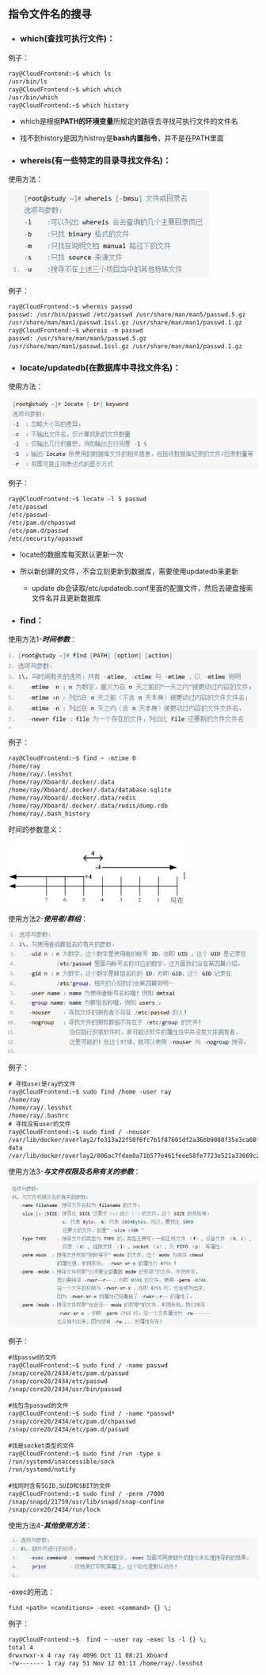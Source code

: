 ## 指令文件名的搜寻

- ### which(查找可执行文件)：
例子：
```Shell
ray@CloudFrontend:~$ which ls
/usr/bin/ls
ray@CloudFrontend:~$ which which
/usr/bin/which
ray@CloudFrontend:~$ which history
```
- which是根据**PATH的环境变量**所规定的路径去寻找可执行文件的文件名
- 找不到history是因为histroy是**bash内置指令**，并不是在PATH里面

- ### whereis(有一些特定的目录寻找文件名)：

使用方法：

![0](./img/08Chapter/Capture23.PNG)

例子：
```Shell
ray@CloudFrontend:~$ whereis passwd
passwd: /usr/bin/passwd /etc/passwd /usr/share/man/man5/passwd.5.gz /usr/share/man/man1/passwd.1ssl.gz /usr/share/man/man1/passwd.1.gz
ray@CloudFrontend:~$ whereis -m passwd
passwd: /usr/share/man/man5/passwd.5.gz /usr/share/man/man1/passwd.1ssl.gz /usr/share/man/man1/passwd.1.gz
```

- ### locate/updatedb(在数据库中寻找文件名)：

使用方法：

![0](./img/08Chapter/Capture24.PNG)

例子：
```Shell
ray@CloudFrontend:~$ locate -l 5 passwd
/etc/passwd
/etc/passwd-
/etc/pam.d/chpasswd
/etc/pam.d/passwd
/etc/security/opasswd
```

- locate的数据库每天默认更新一次
- 所以新创建的文件，不会立刻更新到数据库，需要使用updatedb来更新
    - update db会读取/etc/updatedb.conf里面的配置文件，然后去硬盘搜索文件名并且更新数据库

- ### find：
使用方法1-**_时间参数_**：

![0](./img/08Chapter/Capture25.PNG)

例子：
```Shell
ray@CloudFrontend:~$ find ~ -mtime 0
/home/ray
/home/ray/.lesshst
/home/ray/Xboard/.docker/.data
/home/ray/Xboard/.docker/.data/database.sqlite
/home/ray/Xboard/.docker/.data/redis
/home/ray/Xboard/.docker/.data/redis/dump.rdb
/home/ray/.bash_history
```

时间的参数意义：

![0](./img/08Chapter/Capture26.PNG)

使用方法2-**_使用者/群组_**：

![0](./img/08Chapter/Capture27.PNG)

例子：
```Shell
# 寻找user是ray的文件
ray@CloudFrontend:~$ sudo find /home -user ray
/home/ray
/home/ray/.lesshst
/home/ray/.bashrc
# 寻找没有user的文件
ray@CloudFrontend:~$ sudo find / -nouser
/var/lib/docker/overlay2/fe313a22f50f6fc7b1f87601df2a36bb9080f35e3ca08f29ce7e1c414f133993/diff/home/www-data
/var/lib/docker/overlay2/006ac7fdae0a71b577e461feee58fe7723e521a33669c25cc4e9ceeb48a12a27/diff/var/www/html
```

使用方法3-**_与文件权限及名称有关的参数_**：

![0](./img/08Chapter/Capture28.PNG)

例子：
```Shell
#找passwd的文件
ray@CloudFrontend:~$ sudo find / -name passwd
/snap/core20/2434/etc/pam.d/passwd
/snap/core20/2434/etc/passwd
/snap/core20/2434/usr/bin/passwd

#找包含passwd的文件
ray@CloudFrontend:~$ sudo find / -name *passwd*
/snap/core20/2434/etc/pam.d/chpasswd
/snap/core20/2434/etc/pam.d/passwd

#找是socket类型的文件
ray@CloudFrontend:~$ sudo find /run -type s
/run/systemd/inaccessible/sock
/run/systemd/notify

#找同时含有SGID,SUID和SBIT的文件
ray@CloudFrontend:~$ sudo find / -perm /7000
/snap/snapd/21759/usr/lib/snapd/snap-confine
/snap/core20/2434/run/lock
```

使用方法4-**_其他使用方法_**：

![0](./img/08Chapter/Capture29.PNG)

-exec的用法：
```Shell
find <path> <conditions> -exec <command> {} \;
```
例子：
```Shell
ray@CloudFrontend:~$  find ~ -user ray -exec ls -l {} \;
total 4
drwxrwxr-x 4 ray ray 4096 Oct 11 08:21 Xboard
-rw------- 1 ray ray 51 Nov 12 03:13 /home/ray/.lesshst
```